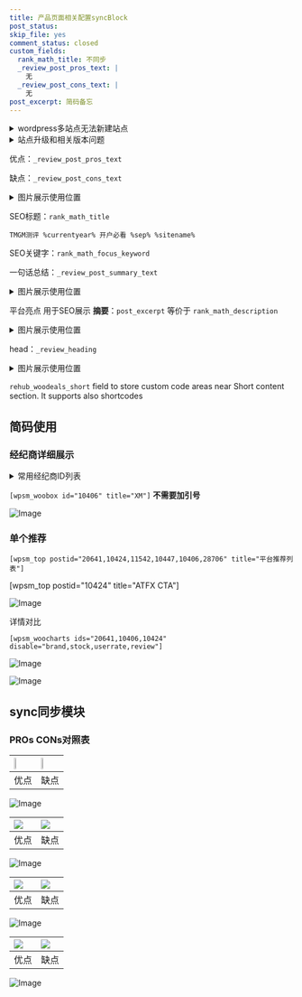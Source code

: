 ```yaml
---
title: 产品页面相关配置syncBlock
post_status: 
skip_file: yes
comment_status: closed
custom_fields:
  rank_math_title: 不同步
  _review_post_pros_text: |
    无
  _review_post_cons_text: |
    无
post_excerpt: 简码备忘
---
```

<details><summary>wordpress多站点无法新建站点</summary>

<li>和报错需要清理cookies一样的原因</li>
<li>wp-config.php里面<code>define( 'SUBDOMAIN_INSTALL', false );//子域名安装</code></li>
<li>新建子站点是用<code>define( 'SUBDOMAIN_INSTALL', true);//子域名安装</code> 完成以后，改成<code>false</code></li>
</details>

<details><summary>站点升级和相关版本问题</summary>

<p>wordpress：5.9.9
woocommerce：7.5.1
出现问题的地方：主题选项里面>><strong>Product layout >>compact style</strong></p>
<p>如何出现没有用过的字段 导致无法保存。先导出配置 然后进行修改，后面再次恢复即可。</p>
<p>出现部分字段无法显示时，需要返回默认布局后，对产品进行保存就好了。</p>
<p></p>
</details>

优点：`_review_post_pros_text`

缺点：`_review_post_cons_text`

<details><summary>图片展示使用位置</summary>

<img src="https://prod-files-secure.s3.us-west-2.amazonaws.com/39ed1227-6d7d-4570-be36-9ccd4a2c4241/f51d3d83-55d4-4bdf-9604-f37ec77ab556/Untitled.png?X-Amz-Algorithm=AWS4-HMAC-SHA256&X-Amz-Content-Sha256=UNSIGNED-PAYLOAD&X-Amz-Credential=ASIAZI2LB466WKHRNQVF%2F20251018%2Fus-west-2%2Fs3%2Faws4_request&X-Amz-Date=20251018T165518Z&X-Amz-Expires=3600&X-Amz-Security-Token=IQoJb3JpZ2luX2VjEBQaCXVzLXdlc3QtMiJHMEUCIQCL1UAs5u4sVwtf7YSa2fp%2BPKLMtv6mvUd3xFHDNDWTEwIgY0gdXey17Y5isnrUTQoFR1gy2Q8eacHI7taRKCWs7KUqiAQIvf%2F%2F%2F%2F%2F%2F%2F%2F%2F%2FARAAGgw2Mzc0MjMxODM4MDUiDPaC9Bkh45fKpQZg%2BircA2r%2FvMxB6f3yTPjAQQU5sxN9G3St5w5NgOIKeUVOEClAJ%2F%2F41rXnmzcqsxzMansO16dvNRkbgGN02w2q25Ans68eXP5br3ATguaufD4%2BeC7%2F%2F%2BXt2PAVBPc9vwKfFgF6eO%2BP8UZKKtPBCo%2Ba2hq3745ExQXv%2Bxsyd7kgJAukNcG5eogw8Sf8M%2FgcTtb%2FCMxlzObmQw8CTJxzrv86XOKWoKo5ZCT1WkECroti7W1r%2BCaLS56cEo2WW87EvbzlWw6cbAMA5w7f9WNXXz8WUqqb8%2B%2FJwrA3jD083clwosAoAmPS6jQPAzfMW5eb3XeHlp58WqloW%2Bfnwl%2FfmCdKNCuR9MhNu1p2Or%2BuLB0yi8LvHim4mzSCb3bi4LmfuZlpf9IHqyFaNMIbeV7dEpTN5ZT1HGKd25i2NiI90uqWdaEuuxHwISDn668ToKJRMfAC%2B4%2BUsHHf7C3mQwClTnKSco%2BWPVMRZDeAaZvk7GceOh%2FpKKumBW7rfggS7cItPqlu05P%2BQrj5oGY7%2FqfG2%2FEoyvwSaK4Ki4pCBh5Xa6f%2B%2Bur1kRyuMizLJQxF7IrGMWixh6DObooD8qqLkmatWfNx3fC0EI9bcX0x2g7nIcGMCFsAwqkmHIUGJxXnd1NJ0KKjMMmGzscGOqUBRMTDxkOB8w2Ty48M2PUbdLwH4nDJ20dYaAWlR%2BH5z4NTe259bSK00sgH3fxSU%2B%2FO1NRjofLjtM4a8oG%2BhtOJqaWOZJ%2FYE%2F%2BBxLNKhklywks3oDmFIBQmZFPqSBOdoO%2FawWX3ePevUmuW17ZwIkMRROnXLASrhAGKxsnuplzjj%2BxU%2BWuOfRXEeIxOlAaKYQNDUztZ6BkSe2AqxwCYl7uz7mlsqTP4&X-Amz-Signature=914aa5304dc8e45e47f23515286e8f2886fafcf76d8d08d89bfd3cb4cd811e05&X-Amz-SignedHeaders=host&x-amz-checksum-mode=ENABLED&x-id=GetObject" alt="Image">
</details>

SEO标题：`rank_math_title`

`TMGM测评 %currentyear% 开户必看 %sep% %sitename%`

SEO关键字：`rank_math_focus_keyword`

一句话总结：`_review_post_summary_text`

<details><summary>图片展示使用位置</summary>

<img src="https://prod-files-secure.s3.us-west-2.amazonaws.com/39ed1227-6d7d-4570-be36-9ccd4a2c4241/4b96a922-296c-4f4e-8630-d1c870cbce01/Untitled.png?X-Amz-Algorithm=AWS4-HMAC-SHA256&X-Amz-Content-Sha256=UNSIGNED-PAYLOAD&X-Amz-Credential=ASIAZI2LB466TWTOUYIK%2F20251018%2Fus-west-2%2Fs3%2Faws4_request&X-Amz-Date=20251018T165519Z&X-Amz-Expires=3600&X-Amz-Security-Token=IQoJb3JpZ2luX2VjEBQaCXVzLXdlc3QtMiJIMEYCIQDeNuAK6wwI6gJm2PiSaOJnR9CfcyvaJCtluow7fSoD3wIhAPkgkWS%2BER0xE68QnGLiWAZisr3QlcT1BnwzqBxtpoU0KogECL3%2F%2F%2F%2F%2F%2F%2F%2F%2F%2FwEQABoMNjM3NDIzMTgzODA1Igx5IDsXOb77IBqsTm0q3APcFwOdABFi9FTS8q94FhBR5%2BhN7DcIUNjTKSz9yWMHx0gmNeMmPRe2GNVgJodOfyH6uABDCbzuDlHSXMxRWKHOA94QlQ9epxmEZ4WkpkZA88l0k6fx1lc11it%2F4oJcnLzQ%2BtiPtjJPetwAiDLTy%2FJ6ixZ%2BF8XyzBU6tukuaVh%2FPKtZsKGZQ6bsCMNoFcvvSFuAZrAEn2uXd%2Bip99AbwAeRzSg3vpqXE6UzoFh4QZ5dj2ofbTbFU38W4%2BHQMaZ9ksrfJNaMjonFYIdRvlCVHg6ke%2FDk96TNrQ4kN0j7lWWiJveU2X77yLGg5c8fuMRUUwnt5qFXjPPLDUPqRv3nESQp0Sz9vr7VwWtDAhopEE6GUE2yzxMKLJiilUnJbjS7VY3CaFFSFSsc53FaVrN4EDhjqkFjQbeL2Fb6ZiwDCr0xF4iwasEWh2DXoBzKHX6StGpRAhw%2FINXtNPyW8G7Qqd9kmq%2FHngJS1zleWpLWEEEh%2BoFdYCzfTOeXZiLel7A18A3j4hFpexGZpXWH3Xb0ydwEklF1oivsTePue7RN3BCIxjCQqe%2B6GwzTjrpy%2BF36g5FkP0SFD%2B1DCxqTJlwIPhIOLReeewGel47yvN%2Fp87JVMN6vFqWtYpxa5oicYTC%2Fhc7HBjqkAU1Mj%2BOQYgvbtHd7ZkpOOwXHoY4qFjBE%2FuowEHAqAT9Aw6IzP1mlDi%2BwFhHc9N9R0Dva7Gu1KTwkKnOMqehdb8JKxL7VaBapIXkLmcSaZBD%2FmFUCXqmf628jluG1RQM2TDf4gfTGu4gNtWmuDXTv%2B46KrwAoa5mWbZMlfegHuxb5ftENy%2FQbXNLWaR0wksDbt31zxV%2Bao%2FfaqKGErVl%2FnDQ3QbiH&X-Amz-Signature=5f46f41b5d7bf93bdcd5b294f1c98bc93e31de7aaf2da2366e058b73ff12d2ee&X-Amz-SignedHeaders=host&x-amz-checksum-mode=ENABLED&x-id=GetObject" alt="Image">
</details>

平台亮点 用于SEO展示 **摘要**：`post_excerpt`  等价于 `rank_math_description`

<details><summary>图片展示使用位置</summary>

<img src="https://prod-files-secure.s3.us-west-2.amazonaws.com/39ed1227-6d7d-4570-be36-9ccd4a2c4241/1ee11f63-b60a-4dfe-a7a7-d58ff23b5d88/Untitled.png?X-Amz-Algorithm=AWS4-HMAC-SHA256&X-Amz-Content-Sha256=UNSIGNED-PAYLOAD&X-Amz-Credential=ASIAZI2LB466WS3DGJ5X%2F20251018%2Fus-west-2%2Fs3%2Faws4_request&X-Amz-Date=20251018T165522Z&X-Amz-Expires=3600&X-Amz-Security-Token=IQoJb3JpZ2luX2VjEBQaCXVzLXdlc3QtMiJHMEUCIQC3EIyj%2FZVOobDnLImNLfyqsuxWZ0AO1ezuoLceX%2Fc08gIgWxSsKRooQ1EZzRaTUPMLvXd1PjFzDRbPSMXKloWlsSoqiAQIvf%2F%2F%2F%2F%2F%2F%2F%2F%2F%2FARAAGgw2Mzc0MjMxODM4MDUiDMa9rRyx2GO0RoyfACrcA%2FhwHeQaZ3BgvwHj%2FsFS7CDGwHdqYaLN7hwun0e4GeKSqO5MLESqmj%2F%2FKgwgcLBAdK04AkRMKwYFmqXhGQu2tD7MTU6Jvqg0sD0Jry1Oyf9IJ3yydoiPavUg5eLVI4wXQBONobEoyc4ITqRWSK%2BTP0NtKoD5mawMMxb%2FHQcJm1QMPDo021%2BjMn3%2FUHA5v22dN1qgTKaJiR2GaPTrdCeyOSfNldKRwICQCet7nnhW2mD2Cpa6kFfS8ZguO2%2BhpT44rg%2Ba6Vz%2F8pB2VzYmxf1nNa%2B7BYAzBiQXB7AClB9AvpIp9SFSFcRiYpk0XYK6PXHmxM54t%2B22gG0DX0SuTJN4CCP8iN5FwBgjoK3tmAO2ecpbSuYEvDSaV8x7mkg%2BFyQXtGSZPlkTxZ0isLOMSe4ZZGqXdmjC1wKwHSLlnsirC3xCi4Ua70ZGr5oQtIX%2FpoAYZ5DvEFs31OA27%2FWyEI8WZ7l9RdnsjtoXlYagVyiJTmRvre1GSFb%2FvC9A%2FT4vgG6qXLiswUmrDdLeFgTd2hg4Tu4FrRMUwn2EoBzsunqZAimsWgpgn6TFdhcamLZkiBoZP7bM2BMztt6NgUVuCWTupCQfGLKbXPHZnjuzrjLhv8m2jBGxS0tcg447qu6yMKWHzscGOqUBaEUMATJAD%2F%2FU5bQ2gRSnu0Aaxj1ZLNVDfvIUVZeBBz7RTU5vB%2BE6Pvq0i1zx6Va4pDy8QY8KFmrleU4mJ%2F3efGwA9KkI%2BDonN5MiMShCssFme7%2BzKSsvYAIYY9DQUT7%2F8999OsFnVghKPxODyTN0exsKfQLneeQ19qtSI%2B9jHYHdJumD5WM2ZWk0SPLY61%2BEDUMW1yQITWASSIxF3axs%2BZ3DTQYB&X-Amz-Signature=0e61a95ae313533c60ed5d7583166e8e88e989c4a10314d05ed41de69925ef71&X-Amz-SignedHeaders=host&x-amz-checksum-mode=ENABLED&x-id=GetObject" alt="Image">
<img src="https://prod-files-secure.s3.us-west-2.amazonaws.com/39ed1227-6d7d-4570-be36-9ccd4a2c4241/ad4118b5-78d8-4fbe-801e-3b29b5d99c01/Untitled.png?X-Amz-Algorithm=AWS4-HMAC-SHA256&X-Amz-Content-Sha256=UNSIGNED-PAYLOAD&X-Amz-Credential=ASIAZI2LB466WS3DGJ5X%2F20251018%2Fus-west-2%2Fs3%2Faws4_request&X-Amz-Date=20251018T165522Z&X-Amz-Expires=3600&X-Amz-Security-Token=IQoJb3JpZ2luX2VjEBQaCXVzLXdlc3QtMiJHMEUCIQC3EIyj%2FZVOobDnLImNLfyqsuxWZ0AO1ezuoLceX%2Fc08gIgWxSsKRooQ1EZzRaTUPMLvXd1PjFzDRbPSMXKloWlsSoqiAQIvf%2F%2F%2F%2F%2F%2F%2F%2F%2F%2FARAAGgw2Mzc0MjMxODM4MDUiDMa9rRyx2GO0RoyfACrcA%2FhwHeQaZ3BgvwHj%2FsFS7CDGwHdqYaLN7hwun0e4GeKSqO5MLESqmj%2F%2FKgwgcLBAdK04AkRMKwYFmqXhGQu2tD7MTU6Jvqg0sD0Jry1Oyf9IJ3yydoiPavUg5eLVI4wXQBONobEoyc4ITqRWSK%2BTP0NtKoD5mawMMxb%2FHQcJm1QMPDo021%2BjMn3%2FUHA5v22dN1qgTKaJiR2GaPTrdCeyOSfNldKRwICQCet7nnhW2mD2Cpa6kFfS8ZguO2%2BhpT44rg%2Ba6Vz%2F8pB2VzYmxf1nNa%2B7BYAzBiQXB7AClB9AvpIp9SFSFcRiYpk0XYK6PXHmxM54t%2B22gG0DX0SuTJN4CCP8iN5FwBgjoK3tmAO2ecpbSuYEvDSaV8x7mkg%2BFyQXtGSZPlkTxZ0isLOMSe4ZZGqXdmjC1wKwHSLlnsirC3xCi4Ua70ZGr5oQtIX%2FpoAYZ5DvEFs31OA27%2FWyEI8WZ7l9RdnsjtoXlYagVyiJTmRvre1GSFb%2FvC9A%2FT4vgG6qXLiswUmrDdLeFgTd2hg4Tu4FrRMUwn2EoBzsunqZAimsWgpgn6TFdhcamLZkiBoZP7bM2BMztt6NgUVuCWTupCQfGLKbXPHZnjuzrjLhv8m2jBGxS0tcg447qu6yMKWHzscGOqUBaEUMATJAD%2F%2FU5bQ2gRSnu0Aaxj1ZLNVDfvIUVZeBBz7RTU5vB%2BE6Pvq0i1zx6Va4pDy8QY8KFmrleU4mJ%2F3efGwA9KkI%2BDonN5MiMShCssFme7%2BzKSsvYAIYY9DQUT7%2F8999OsFnVghKPxODyTN0exsKfQLneeQ19qtSI%2B9jHYHdJumD5WM2ZWk0SPLY61%2BEDUMW1yQITWASSIxF3axs%2BZ3DTQYB&X-Amz-Signature=c458f7c57e4493bdc4f35133b0bb4c61f0b195089f687eead304f721a0db56b6&X-Amz-SignedHeaders=host&x-amz-checksum-mode=ENABLED&x-id=GetObject" alt="Image">
<img src="https://prod-files-secure.s3.us-west-2.amazonaws.com/39ed1227-6d7d-4570-be36-9ccd4a2c4241/a38cf7c9-a79c-4b64-9e94-13589fe0758b/Untitled.png?X-Amz-Algorithm=AWS4-HMAC-SHA256&X-Amz-Content-Sha256=UNSIGNED-PAYLOAD&X-Amz-Credential=ASIAZI2LB466WS3DGJ5X%2F20251018%2Fus-west-2%2Fs3%2Faws4_request&X-Amz-Date=20251018T165522Z&X-Amz-Expires=3600&X-Amz-Security-Token=IQoJb3JpZ2luX2VjEBQaCXVzLXdlc3QtMiJHMEUCIQC3EIyj%2FZVOobDnLImNLfyqsuxWZ0AO1ezuoLceX%2Fc08gIgWxSsKRooQ1EZzRaTUPMLvXd1PjFzDRbPSMXKloWlsSoqiAQIvf%2F%2F%2F%2F%2F%2F%2F%2F%2F%2FARAAGgw2Mzc0MjMxODM4MDUiDMa9rRyx2GO0RoyfACrcA%2FhwHeQaZ3BgvwHj%2FsFS7CDGwHdqYaLN7hwun0e4GeKSqO5MLESqmj%2F%2FKgwgcLBAdK04AkRMKwYFmqXhGQu2tD7MTU6Jvqg0sD0Jry1Oyf9IJ3yydoiPavUg5eLVI4wXQBONobEoyc4ITqRWSK%2BTP0NtKoD5mawMMxb%2FHQcJm1QMPDo021%2BjMn3%2FUHA5v22dN1qgTKaJiR2GaPTrdCeyOSfNldKRwICQCet7nnhW2mD2Cpa6kFfS8ZguO2%2BhpT44rg%2Ba6Vz%2F8pB2VzYmxf1nNa%2B7BYAzBiQXB7AClB9AvpIp9SFSFcRiYpk0XYK6PXHmxM54t%2B22gG0DX0SuTJN4CCP8iN5FwBgjoK3tmAO2ecpbSuYEvDSaV8x7mkg%2BFyQXtGSZPlkTxZ0isLOMSe4ZZGqXdmjC1wKwHSLlnsirC3xCi4Ua70ZGr5oQtIX%2FpoAYZ5DvEFs31OA27%2FWyEI8WZ7l9RdnsjtoXlYagVyiJTmRvre1GSFb%2FvC9A%2FT4vgG6qXLiswUmrDdLeFgTd2hg4Tu4FrRMUwn2EoBzsunqZAimsWgpgn6TFdhcamLZkiBoZP7bM2BMztt6NgUVuCWTupCQfGLKbXPHZnjuzrjLhv8m2jBGxS0tcg447qu6yMKWHzscGOqUBaEUMATJAD%2F%2FU5bQ2gRSnu0Aaxj1ZLNVDfvIUVZeBBz7RTU5vB%2BE6Pvq0i1zx6Va4pDy8QY8KFmrleU4mJ%2F3efGwA9KkI%2BDonN5MiMShCssFme7%2BzKSsvYAIYY9DQUT7%2F8999OsFnVghKPxODyTN0exsKfQLneeQ19qtSI%2B9jHYHdJumD5WM2ZWk0SPLY61%2BEDUMW1yQITWASSIxF3axs%2BZ3DTQYB&X-Amz-Signature=0c91d3d98ac0c0e07bc40fd429ae376bbbf1021a860f35e41438cfe2237dca09&X-Amz-SignedHeaders=host&x-amz-checksum-mode=ENABLED&x-id=GetObject" alt="Image">
<img src="https://prod-files-secure.s3.us-west-2.amazonaws.com/39ed1227-6d7d-4570-be36-9ccd4a2c4241/7da6fc1e-d2ac-42ae-8c75-cb5749aa18f6/Untitled.png?X-Amz-Algorithm=AWS4-HMAC-SHA256&X-Amz-Content-Sha256=UNSIGNED-PAYLOAD&X-Amz-Credential=ASIAZI2LB466WS3DGJ5X%2F20251018%2Fus-west-2%2Fs3%2Faws4_request&X-Amz-Date=20251018T165522Z&X-Amz-Expires=3600&X-Amz-Security-Token=IQoJb3JpZ2luX2VjEBQaCXVzLXdlc3QtMiJHMEUCIQC3EIyj%2FZVOobDnLImNLfyqsuxWZ0AO1ezuoLceX%2Fc08gIgWxSsKRooQ1EZzRaTUPMLvXd1PjFzDRbPSMXKloWlsSoqiAQIvf%2F%2F%2F%2F%2F%2F%2F%2F%2F%2FARAAGgw2Mzc0MjMxODM4MDUiDMa9rRyx2GO0RoyfACrcA%2FhwHeQaZ3BgvwHj%2FsFS7CDGwHdqYaLN7hwun0e4GeKSqO5MLESqmj%2F%2FKgwgcLBAdK04AkRMKwYFmqXhGQu2tD7MTU6Jvqg0sD0Jry1Oyf9IJ3yydoiPavUg5eLVI4wXQBONobEoyc4ITqRWSK%2BTP0NtKoD5mawMMxb%2FHQcJm1QMPDo021%2BjMn3%2FUHA5v22dN1qgTKaJiR2GaPTrdCeyOSfNldKRwICQCet7nnhW2mD2Cpa6kFfS8ZguO2%2BhpT44rg%2Ba6Vz%2F8pB2VzYmxf1nNa%2B7BYAzBiQXB7AClB9AvpIp9SFSFcRiYpk0XYK6PXHmxM54t%2B22gG0DX0SuTJN4CCP8iN5FwBgjoK3tmAO2ecpbSuYEvDSaV8x7mkg%2BFyQXtGSZPlkTxZ0isLOMSe4ZZGqXdmjC1wKwHSLlnsirC3xCi4Ua70ZGr5oQtIX%2FpoAYZ5DvEFs31OA27%2FWyEI8WZ7l9RdnsjtoXlYagVyiJTmRvre1GSFb%2FvC9A%2FT4vgG6qXLiswUmrDdLeFgTd2hg4Tu4FrRMUwn2EoBzsunqZAimsWgpgn6TFdhcamLZkiBoZP7bM2BMztt6NgUVuCWTupCQfGLKbXPHZnjuzrjLhv8m2jBGxS0tcg447qu6yMKWHzscGOqUBaEUMATJAD%2F%2FU5bQ2gRSnu0Aaxj1ZLNVDfvIUVZeBBz7RTU5vB%2BE6Pvq0i1zx6Va4pDy8QY8KFmrleU4mJ%2F3efGwA9KkI%2BDonN5MiMShCssFme7%2BzKSsvYAIYY9DQUT7%2F8999OsFnVghKPxODyTN0exsKfQLneeQ19qtSI%2B9jHYHdJumD5WM2ZWk0SPLY61%2BEDUMW1yQITWASSIxF3axs%2BZ3DTQYB&X-Amz-Signature=a915403b37bcd8855200c10ad4164079c824216aa2d521b865a099025f5bf9b9&X-Amz-SignedHeaders=host&x-amz-checksum-mode=ENABLED&x-id=GetObject" alt="Image">
<img src="https://prod-files-secure.s3.us-west-2.amazonaws.com/39ed1227-6d7d-4570-be36-9ccd4a2c4241/7e97f40a-eaee-47f5-b2f9-475f96808fa7/Untitled.png?X-Amz-Algorithm=AWS4-HMAC-SHA256&X-Amz-Content-Sha256=UNSIGNED-PAYLOAD&X-Amz-Credential=ASIAZI2LB466WS3DGJ5X%2F20251018%2Fus-west-2%2Fs3%2Faws4_request&X-Amz-Date=20251018T165522Z&X-Amz-Expires=3600&X-Amz-Security-Token=IQoJb3JpZ2luX2VjEBQaCXVzLXdlc3QtMiJHMEUCIQC3EIyj%2FZVOobDnLImNLfyqsuxWZ0AO1ezuoLceX%2Fc08gIgWxSsKRooQ1EZzRaTUPMLvXd1PjFzDRbPSMXKloWlsSoqiAQIvf%2F%2F%2F%2F%2F%2F%2F%2F%2F%2FARAAGgw2Mzc0MjMxODM4MDUiDMa9rRyx2GO0RoyfACrcA%2FhwHeQaZ3BgvwHj%2FsFS7CDGwHdqYaLN7hwun0e4GeKSqO5MLESqmj%2F%2FKgwgcLBAdK04AkRMKwYFmqXhGQu2tD7MTU6Jvqg0sD0Jry1Oyf9IJ3yydoiPavUg5eLVI4wXQBONobEoyc4ITqRWSK%2BTP0NtKoD5mawMMxb%2FHQcJm1QMPDo021%2BjMn3%2FUHA5v22dN1qgTKaJiR2GaPTrdCeyOSfNldKRwICQCet7nnhW2mD2Cpa6kFfS8ZguO2%2BhpT44rg%2Ba6Vz%2F8pB2VzYmxf1nNa%2B7BYAzBiQXB7AClB9AvpIp9SFSFcRiYpk0XYK6PXHmxM54t%2B22gG0DX0SuTJN4CCP8iN5FwBgjoK3tmAO2ecpbSuYEvDSaV8x7mkg%2BFyQXtGSZPlkTxZ0isLOMSe4ZZGqXdmjC1wKwHSLlnsirC3xCi4Ua70ZGr5oQtIX%2FpoAYZ5DvEFs31OA27%2FWyEI8WZ7l9RdnsjtoXlYagVyiJTmRvre1GSFb%2FvC9A%2FT4vgG6qXLiswUmrDdLeFgTd2hg4Tu4FrRMUwn2EoBzsunqZAimsWgpgn6TFdhcamLZkiBoZP7bM2BMztt6NgUVuCWTupCQfGLKbXPHZnjuzrjLhv8m2jBGxS0tcg447qu6yMKWHzscGOqUBaEUMATJAD%2F%2FU5bQ2gRSnu0Aaxj1ZLNVDfvIUVZeBBz7RTU5vB%2BE6Pvq0i1zx6Va4pDy8QY8KFmrleU4mJ%2F3efGwA9KkI%2BDonN5MiMShCssFme7%2BzKSsvYAIYY9DQUT7%2F8999OsFnVghKPxODyTN0exsKfQLneeQ19qtSI%2B9jHYHdJumD5WM2ZWk0SPLY61%2BEDUMW1yQITWASSIxF3axs%2BZ3DTQYB&X-Amz-Signature=f8897fdf169023f2d38d892435aa42f5da83966d4c676ee9cd59af8c1f1e03c2&X-Amz-SignedHeaders=host&x-amz-checksum-mode=ENABLED&x-id=GetObject" alt="Image">
</details>

head：`_review_heading`

<details><summary>图片展示使用位置</summary>

<img src="https://prod-files-secure.s3.us-west-2.amazonaws.com/39ed1227-6d7d-4570-be36-9ccd4a2c4241/3a4650ad-9887-415c-889a-edd51fa54f27/Untitled.png?X-Amz-Algorithm=AWS4-HMAC-SHA256&X-Amz-Content-Sha256=UNSIGNED-PAYLOAD&X-Amz-Credential=ASIAZI2LB4666SGKCQZT%2F20251018%2Fus-west-2%2Fs3%2Faws4_request&X-Amz-Date=20251018T165523Z&X-Amz-Expires=3600&X-Amz-Security-Token=IQoJb3JpZ2luX2VjEBQaCXVzLXdlc3QtMiJIMEYCIQDfAwqAr%2FB8CiWdU%2B1NIZ8GhW60n9xwCIn7ciTXMazkWgIhAL0Ix%2FsPw18FRXeahH4cP9NuTSCVfirDYT4MlTh8CWlVKogECL3%2F%2F%2F%2F%2F%2F%2F%2F%2F%2FwEQABoMNjM3NDIzMTgzODA1IgxYPYXLVVoy%2Fn%2F68IMq3AMknrXUuVLgYcO9IZnB7hAEuWWfNHsCcDOwbpc0lYtjS8szVAmPneVa3YTlxfBXNxmzkvBhc3XkGd0KIQPPzXMRFes0HkrWG0nvItgdJmEeg4goZmVmVxwCnFNkU4HPOS6j1j%2F62IT2hGaeXjDCJGEayjN70Krdl%2Fc0S3MCEn%2FlMstgflHhB%2FRqAgAi8bKc02ZXH5pwuMXmx2o5%2BegG0tlHNYQedJ6jm0UTf%2FXtrGYsoxOXYGEQlFnRGdvxfPCk2V2BHRDE1b2QjwAju7l%2FHNrSba015KY1sQIFBgc410lJANCgwYtuirXJQEWfFEtAuvOewrOOVf5DgJv0ficYZMFJBbLX%2FurfZaKmEe9n0c779nQxHNvGB17oCTb3pdO6Jaq126D0od7%2B7js6q50%2FARtbWKrTh4DIZZN2AUPUMH9kgESl89ItEw7KnIHl9JajorjxXhQ0tVIZxTGBe%2Fo6WAWDaW1FX81Ps3hhqa7HnziJgUIwsgpsq9docAwDNvg3pP2DCsW2NpFcPgd6aHIYTY2Vuj8dSBj5aNZks8kJnjfnBeTFOf8Ls7B6Ru1q28g4H2SuFnelC4OWBUrKA4ScZACfCIoqOmk93nQh0glGT02mLMsR%2Biz0Y703FU%2BjcjDoh87HBjqkAdP5TfJy4bPPzmFQQ4kcSXR8%2FLpibJFiKFoA0XB05eDPDXnem3%2B33teRZHOe6vfWCMON49Cu521gN4%2F9ulKJ3A1j4eyoGUZuc7ZxKXMTUDS9f3jB9YRcDfXiOCZ2eBY8xT5dh8drCyzsaVH5MsGOOz%2FA6V9t%2Fxs3681BBj%2B7JTVAgoRdBihHJsxSJjk%2FmtrcfLinRdo4cHCwQEhZzEhSuB9g%2Bi44&X-Amz-Signature=115a08801d0ab5acb2bf370ed5be279c1b0c66e8b42c02c6889cc62ddbaf38a1&X-Amz-SignedHeaders=host&x-amz-checksum-mode=ENABLED&x-id=GetObject" alt="Image">
</details>

`rehub_woodeals_short`	field to store custom code areas near Short content section. It supports also shortcodes



## 简码使用

### 经纪商详细展示

<details><summary>常用经纪商ID列表</summary>

<pre><code class="php">嘉盛 ===> 20641  [wpsm_woobox id="20641" title="嘉盛"]
易信easymarkets ===> 11542  [wpsm_woobox id="11542" title="易信easymarkets"]
ATFX外汇 ===> 10424  [wpsm_woobox id="10424" title="ATFX"]
XM ===> 10406  [wpsm_woobox id="10406" title="XM"]
TMGM ===> 29622  [wpsm_woobox id="29622" title="TMGM"]
HYCM ===> 10447  [wpsm_woobox id="10447" title="HYCM"]
fpmarkets澳福外汇 ===> 20639  [wpsm_woobox id="20639" title="fpmarkets澳福外汇"]</code></pre>
</details>

`[wpsm_woobox id="10406" title="XM"]` **不需要加引号**

![Image](https://prod-files-secure.s3.us-west-2.amazonaws.com/39ed1227-6d7d-4570-be36-9ccd4a2c4241/4f898f9d-0fa7-4e43-acd3-ac6bc7be575a/Untitled.png?X-Amz-Algorithm=AWS4-HMAC-SHA256&X-Amz-Content-Sha256=UNSIGNED-PAYLOAD&X-Amz-Credential=ASIAZI2LB4663FGWYWO4%2F20251018%2Fus-west-2%2Fs3%2Faws4_request&X-Amz-Date=20251018T165517Z&X-Amz-Expires=3600&X-Amz-Security-Token=IQoJb3JpZ2luX2VjEBQaCXVzLXdlc3QtMiJGMEQCICLDc1PoB%2FD2K37HB9hGw7i%2BQXJFW2fLLKXRRdcgTggcAiA2KWEpgFA64dTRk8nTnoeKZnQpKpBWCbgIhN05kNO%2BfiqIBAi9%2F%2F%2F%2F%2F%2F%2F%2F%2F%2F8BEAAaDDYzNzQyMzE4MzgwNSIMnT%2FlmGc6iXGde9z2KtwDRszDeJMY4Ek4LyD11cSYk49RVtOK1RWhiVujH%2Bq3ap5is2zYQPOIjo4NLq0j3akekXAcjm50%2FE48Jgu6ti402EMn1ZhWRX5ZVLqQ6UvTZ0NBdQu2JnYc8Fkmm8DaQEQXSV7%2F0ffkfA0OFgV7C7zxh587xGF1yueY2LIzYICXPPc1jFR8c1%2Bwu0gvq5qyY%2FdnIog%2BaYcFJ4L9rUNG9mSfYApYJJICOU9DIKl63Cap2xsoV%2FP03y0ZqwmSwr0kiRxGuym2B8LI7M1hH%2BPgp01HUrNi%2Bk8ZyZWb928GTSoZ6BLpKALv5v2UDLsLniV%2FBuYQhkW5ESbpvoJPJf%2F2tX%2BHuwH6CwH3YEUbxU2VTTTXM0gJEHOwaM71zGgw7vJSRglP%2FfQa3GUrPxC23H%2BWB2MtbSHLy3evdFra5VSTtwOoN%2FqBMcyGrcTn8zYz89wOIVWgf7332%2FmCL1sgN5wMckV2d38RBzVLRQRh96N3eZIvXDpdMGl26LBIguYxGNJiC%2BIPnv1F%2BSIkH4fWAGztO1B%2B3QCIaBt3RP8OtmugAzFRG9I8lw%2BixAEXuZxPrAR%2FLunoBSPsaarJe7QnnF9joxGMVbRNxixrEXTHZ3aAQLvNruOP9S8izaOC2q5I2LEwv4XOxwY6pgFYsAc3%2FrgU1Vu8edDiahTUvuPq01tRFBr%2BWZwu755S7N7lVxurmp3gnB2jAywAB3BOXw5Mu2OXPOwXI3WOLdcMzwSFMLMFsLwg9CBoz7w9A9LXot3jlz%2B2hDy5JguREj%2FtzHmtkJaYTbFe8EtDkDY45i6e8yTlQQMkNZ3FSVHx7JSF49ADI6crMC1rzNHeQqYxHeC8IbhH%2FokvljQrYoKAXl5f79Zb&X-Amz-Signature=d1322238abb07ea7e9901cf20d95a19bc360db907685dfedc5783b77fd0faf28&X-Amz-SignedHeaders=host&x-amz-checksum-mode=ENABLED&x-id=GetObject)

### 单个推荐
`[wpsm_top postid="20641,10424,11542,10447,10406,28706" title="平台推荐列表"]`

[wpsm_top postid="10424" title="ATFX CTA"]

![Image](https://prod-files-secure.s3.us-west-2.amazonaws.com/39ed1227-6d7d-4570-be36-9ccd4a2c4241/5ac620dc-51a8-48b6-b55d-91f47299193c/Untitled.png?X-Amz-Algorithm=AWS4-HMAC-SHA256&X-Amz-Content-Sha256=UNSIGNED-PAYLOAD&X-Amz-Credential=ASIAZI2LB4663FGWYWO4%2F20251018%2Fus-west-2%2Fs3%2Faws4_request&X-Amz-Date=20251018T165517Z&X-Amz-Expires=3600&X-Amz-Security-Token=IQoJb3JpZ2luX2VjEBQaCXVzLXdlc3QtMiJGMEQCICLDc1PoB%2FD2K37HB9hGw7i%2BQXJFW2fLLKXRRdcgTggcAiA2KWEpgFA64dTRk8nTnoeKZnQpKpBWCbgIhN05kNO%2BfiqIBAi9%2F%2F%2F%2F%2F%2F%2F%2F%2F%2F8BEAAaDDYzNzQyMzE4MzgwNSIMnT%2FlmGc6iXGde9z2KtwDRszDeJMY4Ek4LyD11cSYk49RVtOK1RWhiVujH%2Bq3ap5is2zYQPOIjo4NLq0j3akekXAcjm50%2FE48Jgu6ti402EMn1ZhWRX5ZVLqQ6UvTZ0NBdQu2JnYc8Fkmm8DaQEQXSV7%2F0ffkfA0OFgV7C7zxh587xGF1yueY2LIzYICXPPc1jFR8c1%2Bwu0gvq5qyY%2FdnIog%2BaYcFJ4L9rUNG9mSfYApYJJICOU9DIKl63Cap2xsoV%2FP03y0ZqwmSwr0kiRxGuym2B8LI7M1hH%2BPgp01HUrNi%2Bk8ZyZWb928GTSoZ6BLpKALv5v2UDLsLniV%2FBuYQhkW5ESbpvoJPJf%2F2tX%2BHuwH6CwH3YEUbxU2VTTTXM0gJEHOwaM71zGgw7vJSRglP%2FfQa3GUrPxC23H%2BWB2MtbSHLy3evdFra5VSTtwOoN%2FqBMcyGrcTn8zYz89wOIVWgf7332%2FmCL1sgN5wMckV2d38RBzVLRQRh96N3eZIvXDpdMGl26LBIguYxGNJiC%2BIPnv1F%2BSIkH4fWAGztO1B%2B3QCIaBt3RP8OtmugAzFRG9I8lw%2BixAEXuZxPrAR%2FLunoBSPsaarJe7QnnF9joxGMVbRNxixrEXTHZ3aAQLvNruOP9S8izaOC2q5I2LEwv4XOxwY6pgFYsAc3%2FrgU1Vu8edDiahTUvuPq01tRFBr%2BWZwu755S7N7lVxurmp3gnB2jAywAB3BOXw5Mu2OXPOwXI3WOLdcMzwSFMLMFsLwg9CBoz7w9A9LXot3jlz%2B2hDy5JguREj%2FtzHmtkJaYTbFe8EtDkDY45i6e8yTlQQMkNZ3FSVHx7JSF49ADI6crMC1rzNHeQqYxHeC8IbhH%2FokvljQrYoKAXl5f79Zb&X-Amz-Signature=483de1465c21e370fed9061636948ef32b3118466fbf10c9eee8464d39ade18c&X-Amz-SignedHeaders=host&x-amz-checksum-mode=ENABLED&x-id=GetObject)

详情对比

`[wpsm_woocharts ids="20641,10406,10424" disable="brand,stock,userrate,review"]`

![Image](https://prod-files-secure.s3.us-west-2.amazonaws.com/39ed1227-6d7d-4570-be36-9ccd4a2c4241/bf3ba45f-b9f3-4295-8aef-b4a495fd25f4/Untitled.png?X-Amz-Algorithm=AWS4-HMAC-SHA256&X-Amz-Content-Sha256=UNSIGNED-PAYLOAD&X-Amz-Credential=ASIAZI2LB4663FGWYWO4%2F20251018%2Fus-west-2%2Fs3%2Faws4_request&X-Amz-Date=20251018T165517Z&X-Amz-Expires=3600&X-Amz-Security-Token=IQoJb3JpZ2luX2VjEBQaCXVzLXdlc3QtMiJGMEQCICLDc1PoB%2FD2K37HB9hGw7i%2BQXJFW2fLLKXRRdcgTggcAiA2KWEpgFA64dTRk8nTnoeKZnQpKpBWCbgIhN05kNO%2BfiqIBAi9%2F%2F%2F%2F%2F%2F%2F%2F%2F%2F8BEAAaDDYzNzQyMzE4MzgwNSIMnT%2FlmGc6iXGde9z2KtwDRszDeJMY4Ek4LyD11cSYk49RVtOK1RWhiVujH%2Bq3ap5is2zYQPOIjo4NLq0j3akekXAcjm50%2FE48Jgu6ti402EMn1ZhWRX5ZVLqQ6UvTZ0NBdQu2JnYc8Fkmm8DaQEQXSV7%2F0ffkfA0OFgV7C7zxh587xGF1yueY2LIzYICXPPc1jFR8c1%2Bwu0gvq5qyY%2FdnIog%2BaYcFJ4L9rUNG9mSfYApYJJICOU9DIKl63Cap2xsoV%2FP03y0ZqwmSwr0kiRxGuym2B8LI7M1hH%2BPgp01HUrNi%2Bk8ZyZWb928GTSoZ6BLpKALv5v2UDLsLniV%2FBuYQhkW5ESbpvoJPJf%2F2tX%2BHuwH6CwH3YEUbxU2VTTTXM0gJEHOwaM71zGgw7vJSRglP%2FfQa3GUrPxC23H%2BWB2MtbSHLy3evdFra5VSTtwOoN%2FqBMcyGrcTn8zYz89wOIVWgf7332%2FmCL1sgN5wMckV2d38RBzVLRQRh96N3eZIvXDpdMGl26LBIguYxGNJiC%2BIPnv1F%2BSIkH4fWAGztO1B%2B3QCIaBt3RP8OtmugAzFRG9I8lw%2BixAEXuZxPrAR%2FLunoBSPsaarJe7QnnF9joxGMVbRNxixrEXTHZ3aAQLvNruOP9S8izaOC2q5I2LEwv4XOxwY6pgFYsAc3%2FrgU1Vu8edDiahTUvuPq01tRFBr%2BWZwu755S7N7lVxurmp3gnB2jAywAB3BOXw5Mu2OXPOwXI3WOLdcMzwSFMLMFsLwg9CBoz7w9A9LXot3jlz%2B2hDy5JguREj%2FtzHmtkJaYTbFe8EtDkDY45i6e8yTlQQMkNZ3FSVHx7JSF49ADI6crMC1rzNHeQqYxHeC8IbhH%2FokvljQrYoKAXl5f79Zb&X-Amz-Signature=49beb28adde3092a28830998c0d29243f1c5d008fff581ed60f402bb42f4dc7d&X-Amz-SignedHeaders=host&x-amz-checksum-mode=ENABLED&x-id=GetObject)

![Image](https://prod-files-secure.s3.us-west-2.amazonaws.com/39ed1227-6d7d-4570-be36-9ccd4a2c4241/30bc56ef-f383-4b48-9768-2ebc9e436ec0/Untitled.png?X-Amz-Algorithm=AWS4-HMAC-SHA256&X-Amz-Content-Sha256=UNSIGNED-PAYLOAD&X-Amz-Credential=ASIAZI2LB4663FGWYWO4%2F20251018%2Fus-west-2%2Fs3%2Faws4_request&X-Amz-Date=20251018T165517Z&X-Amz-Expires=3600&X-Amz-Security-Token=IQoJb3JpZ2luX2VjEBQaCXVzLXdlc3QtMiJGMEQCICLDc1PoB%2FD2K37HB9hGw7i%2BQXJFW2fLLKXRRdcgTggcAiA2KWEpgFA64dTRk8nTnoeKZnQpKpBWCbgIhN05kNO%2BfiqIBAi9%2F%2F%2F%2F%2F%2F%2F%2F%2F%2F8BEAAaDDYzNzQyMzE4MzgwNSIMnT%2FlmGc6iXGde9z2KtwDRszDeJMY4Ek4LyD11cSYk49RVtOK1RWhiVujH%2Bq3ap5is2zYQPOIjo4NLq0j3akekXAcjm50%2FE48Jgu6ti402EMn1ZhWRX5ZVLqQ6UvTZ0NBdQu2JnYc8Fkmm8DaQEQXSV7%2F0ffkfA0OFgV7C7zxh587xGF1yueY2LIzYICXPPc1jFR8c1%2Bwu0gvq5qyY%2FdnIog%2BaYcFJ4L9rUNG9mSfYApYJJICOU9DIKl63Cap2xsoV%2FP03y0ZqwmSwr0kiRxGuym2B8LI7M1hH%2BPgp01HUrNi%2Bk8ZyZWb928GTSoZ6BLpKALv5v2UDLsLniV%2FBuYQhkW5ESbpvoJPJf%2F2tX%2BHuwH6CwH3YEUbxU2VTTTXM0gJEHOwaM71zGgw7vJSRglP%2FfQa3GUrPxC23H%2BWB2MtbSHLy3evdFra5VSTtwOoN%2FqBMcyGrcTn8zYz89wOIVWgf7332%2FmCL1sgN5wMckV2d38RBzVLRQRh96N3eZIvXDpdMGl26LBIguYxGNJiC%2BIPnv1F%2BSIkH4fWAGztO1B%2B3QCIaBt3RP8OtmugAzFRG9I8lw%2BixAEXuZxPrAR%2FLunoBSPsaarJe7QnnF9joxGMVbRNxixrEXTHZ3aAQLvNruOP9S8izaOC2q5I2LEwv4XOxwY6pgFYsAc3%2FrgU1Vu8edDiahTUvuPq01tRFBr%2BWZwu755S7N7lVxurmp3gnB2jAywAB3BOXw5Mu2OXPOwXI3WOLdcMzwSFMLMFsLwg9CBoz7w9A9LXot3jlz%2B2hDy5JguREj%2FtzHmtkJaYTbFe8EtDkDY45i6e8yTlQQMkNZ3FSVHx7JSF49ADI6crMC1rzNHeQqYxHeC8IbhH%2FokvljQrYoKAXl5f79Zb&X-Amz-Signature=4da578122cd0a30a37ed0c7280336fef0ccaca0c48684afc1561423e58fb27eb&X-Amz-SignedHeaders=host&x-amz-checksum-mode=ENABLED&x-id=GetObject)

## sync同步模块

### PROs CONs对照表

| <img src="https://cdn.ifttt.fun/gh/jarlin8/OSS@main/icons/customize/pros.svg" height="auto" width="37.3%"> | <img src="https://cdn.ifttt.fun/gh/jarlin8/OSS@main/icons/customize/cons.svg" height="auto" width="28.8%"> |
| :--- | :--- |
| 优点 | 缺点 |

![Image](https://prod-files-secure.s3.us-west-2.amazonaws.com/39ed1227-6d7d-4570-be36-9ccd4a2c4241/8742b755-dfb5-4004-9a5f-d6e561664bd8/Untitled.png?X-Amz-Algorithm=AWS4-HMAC-SHA256&X-Amz-Content-Sha256=UNSIGNED-PAYLOAD&X-Amz-Credential=ASIAZI2LB4663FGWYWO4%2F20251018%2Fus-west-2%2Fs3%2Faws4_request&X-Amz-Date=20251018T165517Z&X-Amz-Expires=3600&X-Amz-Security-Token=IQoJb3JpZ2luX2VjEBQaCXVzLXdlc3QtMiJGMEQCICLDc1PoB%2FD2K37HB9hGw7i%2BQXJFW2fLLKXRRdcgTggcAiA2KWEpgFA64dTRk8nTnoeKZnQpKpBWCbgIhN05kNO%2BfiqIBAi9%2F%2F%2F%2F%2F%2F%2F%2F%2F%2F8BEAAaDDYzNzQyMzE4MzgwNSIMnT%2FlmGc6iXGde9z2KtwDRszDeJMY4Ek4LyD11cSYk49RVtOK1RWhiVujH%2Bq3ap5is2zYQPOIjo4NLq0j3akekXAcjm50%2FE48Jgu6ti402EMn1ZhWRX5ZVLqQ6UvTZ0NBdQu2JnYc8Fkmm8DaQEQXSV7%2F0ffkfA0OFgV7C7zxh587xGF1yueY2LIzYICXPPc1jFR8c1%2Bwu0gvq5qyY%2FdnIog%2BaYcFJ4L9rUNG9mSfYApYJJICOU9DIKl63Cap2xsoV%2FP03y0ZqwmSwr0kiRxGuym2B8LI7M1hH%2BPgp01HUrNi%2Bk8ZyZWb928GTSoZ6BLpKALv5v2UDLsLniV%2FBuYQhkW5ESbpvoJPJf%2F2tX%2BHuwH6CwH3YEUbxU2VTTTXM0gJEHOwaM71zGgw7vJSRglP%2FfQa3GUrPxC23H%2BWB2MtbSHLy3evdFra5VSTtwOoN%2FqBMcyGrcTn8zYz89wOIVWgf7332%2FmCL1sgN5wMckV2d38RBzVLRQRh96N3eZIvXDpdMGl26LBIguYxGNJiC%2BIPnv1F%2BSIkH4fWAGztO1B%2B3QCIaBt3RP8OtmugAzFRG9I8lw%2BixAEXuZxPrAR%2FLunoBSPsaarJe7QnnF9joxGMVbRNxixrEXTHZ3aAQLvNruOP9S8izaOC2q5I2LEwv4XOxwY6pgFYsAc3%2FrgU1Vu8edDiahTUvuPq01tRFBr%2BWZwu755S7N7lVxurmp3gnB2jAywAB3BOXw5Mu2OXPOwXI3WOLdcMzwSFMLMFsLwg9CBoz7w9A9LXot3jlz%2B2hDy5JguREj%2FtzHmtkJaYTbFe8EtDkDY45i6e8yTlQQMkNZ3FSVHx7JSF49ADI6crMC1rzNHeQqYxHeC8IbhH%2FokvljQrYoKAXl5f79Zb&X-Amz-Signature=9a9083035808bc7b47f0c28d1b6bf3d21b97070abbe190b4d861871721d7c2bd&X-Amz-SignedHeaders=host&x-amz-checksum-mode=ENABLED&x-id=GetObject)

| <img src="https://cdn.ifttt.fun/gh/jarlin8/OSS@main/icons/customize/pros1.svg" height="auto"> | <img src="https://cdn.ifttt.fun/gh/jarlin8/OSS@main/icons/customize/cons1.svg" height="auto"> |
| :--- | :--- |
| 优点 | 缺点 |

![Image](https://prod-files-secure.s3.us-west-2.amazonaws.com/39ed1227-6d7d-4570-be36-9ccd4a2c4241/806358f8-c9c4-4e17-bb35-c6c76a5397a5/Untitled.png?X-Amz-Algorithm=AWS4-HMAC-SHA256&X-Amz-Content-Sha256=UNSIGNED-PAYLOAD&X-Amz-Credential=ASIAZI2LB4663FGWYWO4%2F20251018%2Fus-west-2%2Fs3%2Faws4_request&X-Amz-Date=20251018T165517Z&X-Amz-Expires=3600&X-Amz-Security-Token=IQoJb3JpZ2luX2VjEBQaCXVzLXdlc3QtMiJGMEQCICLDc1PoB%2FD2K37HB9hGw7i%2BQXJFW2fLLKXRRdcgTggcAiA2KWEpgFA64dTRk8nTnoeKZnQpKpBWCbgIhN05kNO%2BfiqIBAi9%2F%2F%2F%2F%2F%2F%2F%2F%2F%2F8BEAAaDDYzNzQyMzE4MzgwNSIMnT%2FlmGc6iXGde9z2KtwDRszDeJMY4Ek4LyD11cSYk49RVtOK1RWhiVujH%2Bq3ap5is2zYQPOIjo4NLq0j3akekXAcjm50%2FE48Jgu6ti402EMn1ZhWRX5ZVLqQ6UvTZ0NBdQu2JnYc8Fkmm8DaQEQXSV7%2F0ffkfA0OFgV7C7zxh587xGF1yueY2LIzYICXPPc1jFR8c1%2Bwu0gvq5qyY%2FdnIog%2BaYcFJ4L9rUNG9mSfYApYJJICOU9DIKl63Cap2xsoV%2FP03y0ZqwmSwr0kiRxGuym2B8LI7M1hH%2BPgp01HUrNi%2Bk8ZyZWb928GTSoZ6BLpKALv5v2UDLsLniV%2FBuYQhkW5ESbpvoJPJf%2F2tX%2BHuwH6CwH3YEUbxU2VTTTXM0gJEHOwaM71zGgw7vJSRglP%2FfQa3GUrPxC23H%2BWB2MtbSHLy3evdFra5VSTtwOoN%2FqBMcyGrcTn8zYz89wOIVWgf7332%2FmCL1sgN5wMckV2d38RBzVLRQRh96N3eZIvXDpdMGl26LBIguYxGNJiC%2BIPnv1F%2BSIkH4fWAGztO1B%2B3QCIaBt3RP8OtmugAzFRG9I8lw%2BixAEXuZxPrAR%2FLunoBSPsaarJe7QnnF9joxGMVbRNxixrEXTHZ3aAQLvNruOP9S8izaOC2q5I2LEwv4XOxwY6pgFYsAc3%2FrgU1Vu8edDiahTUvuPq01tRFBr%2BWZwu755S7N7lVxurmp3gnB2jAywAB3BOXw5Mu2OXPOwXI3WOLdcMzwSFMLMFsLwg9CBoz7w9A9LXot3jlz%2B2hDy5JguREj%2FtzHmtkJaYTbFe8EtDkDY45i6e8yTlQQMkNZ3FSVHx7JSF49ADI6crMC1rzNHeQqYxHeC8IbhH%2FokvljQrYoKAXl5f79Zb&X-Amz-Signature=0b65beb37fe3228ddcff53a099fb24f9c85369dc2b2c36904ab8241106e7fe7f&X-Amz-SignedHeaders=host&x-amz-checksum-mode=ENABLED&x-id=GetObject)

| <img src="https://cdn.ifttt.fun/gh/jarlin8/OSS@main/icons/customize/pros2.svg" height="auto"> | <img src="https://cdn.ifttt.fun/gh/jarlin8/OSS@main/icons/customize/cons2.svg" height="auto"> |
| :--- | :--- |
| 优点 | 缺点 |

![Image](https://prod-files-secure.s3.us-west-2.amazonaws.com/39ed1227-6d7d-4570-be36-9ccd4a2c4241/a9245ec9-70dd-4005-b534-0d54315fc5f3/Untitled.png?X-Amz-Algorithm=AWS4-HMAC-SHA256&X-Amz-Content-Sha256=UNSIGNED-PAYLOAD&X-Amz-Credential=ASIAZI2LB4663FGWYWO4%2F20251018%2Fus-west-2%2Fs3%2Faws4_request&X-Amz-Date=20251018T165517Z&X-Amz-Expires=3600&X-Amz-Security-Token=IQoJb3JpZ2luX2VjEBQaCXVzLXdlc3QtMiJGMEQCICLDc1PoB%2FD2K37HB9hGw7i%2BQXJFW2fLLKXRRdcgTggcAiA2KWEpgFA64dTRk8nTnoeKZnQpKpBWCbgIhN05kNO%2BfiqIBAi9%2F%2F%2F%2F%2F%2F%2F%2F%2F%2F8BEAAaDDYzNzQyMzE4MzgwNSIMnT%2FlmGc6iXGde9z2KtwDRszDeJMY4Ek4LyD11cSYk49RVtOK1RWhiVujH%2Bq3ap5is2zYQPOIjo4NLq0j3akekXAcjm50%2FE48Jgu6ti402EMn1ZhWRX5ZVLqQ6UvTZ0NBdQu2JnYc8Fkmm8DaQEQXSV7%2F0ffkfA0OFgV7C7zxh587xGF1yueY2LIzYICXPPc1jFR8c1%2Bwu0gvq5qyY%2FdnIog%2BaYcFJ4L9rUNG9mSfYApYJJICOU9DIKl63Cap2xsoV%2FP03y0ZqwmSwr0kiRxGuym2B8LI7M1hH%2BPgp01HUrNi%2Bk8ZyZWb928GTSoZ6BLpKALv5v2UDLsLniV%2FBuYQhkW5ESbpvoJPJf%2F2tX%2BHuwH6CwH3YEUbxU2VTTTXM0gJEHOwaM71zGgw7vJSRglP%2FfQa3GUrPxC23H%2BWB2MtbSHLy3evdFra5VSTtwOoN%2FqBMcyGrcTn8zYz89wOIVWgf7332%2FmCL1sgN5wMckV2d38RBzVLRQRh96N3eZIvXDpdMGl26LBIguYxGNJiC%2BIPnv1F%2BSIkH4fWAGztO1B%2B3QCIaBt3RP8OtmugAzFRG9I8lw%2BixAEXuZxPrAR%2FLunoBSPsaarJe7QnnF9joxGMVbRNxixrEXTHZ3aAQLvNruOP9S8izaOC2q5I2LEwv4XOxwY6pgFYsAc3%2FrgU1Vu8edDiahTUvuPq01tRFBr%2BWZwu755S7N7lVxurmp3gnB2jAywAB3BOXw5Mu2OXPOwXI3WOLdcMzwSFMLMFsLwg9CBoz7w9A9LXot3jlz%2B2hDy5JguREj%2FtzHmtkJaYTbFe8EtDkDY45i6e8yTlQQMkNZ3FSVHx7JSF49ADI6crMC1rzNHeQqYxHeC8IbhH%2FokvljQrYoKAXl5f79Zb&X-Amz-Signature=38051ae19d5a569510b1cf15881d934f41e7fb280d717a011e60b5d51e45d41c&X-Amz-SignedHeaders=host&x-amz-checksum-mode=ENABLED&x-id=GetObject)

| <img src="https://cdn.ifttt.fun/gh/jarlin8/OSS@main/icons/customize/pros3.svg" height="auto"> | <img src="https://cdn.ifttt.fun/gh/jarlin8/OSS@main/icons/customize/cons3.svg" height="auto"> |
| :--- | :--- |
| 优点 | 缺点 |

![Image](https://prod-files-secure.s3.us-west-2.amazonaws.com/39ed1227-6d7d-4570-be36-9ccd4a2c4241/e1e580a2-2e5c-4780-9ff4-19c318fc2284/Untitled.png?X-Amz-Algorithm=AWS4-HMAC-SHA256&X-Amz-Content-Sha256=UNSIGNED-PAYLOAD&X-Amz-Credential=ASIAZI2LB4663FGWYWO4%2F20251018%2Fus-west-2%2Fs3%2Faws4_request&X-Amz-Date=20251018T165517Z&X-Amz-Expires=3600&X-Amz-Security-Token=IQoJb3JpZ2luX2VjEBQaCXVzLXdlc3QtMiJGMEQCICLDc1PoB%2FD2K37HB9hGw7i%2BQXJFW2fLLKXRRdcgTggcAiA2KWEpgFA64dTRk8nTnoeKZnQpKpBWCbgIhN05kNO%2BfiqIBAi9%2F%2F%2F%2F%2F%2F%2F%2F%2F%2F8BEAAaDDYzNzQyMzE4MzgwNSIMnT%2FlmGc6iXGde9z2KtwDRszDeJMY4Ek4LyD11cSYk49RVtOK1RWhiVujH%2Bq3ap5is2zYQPOIjo4NLq0j3akekXAcjm50%2FE48Jgu6ti402EMn1ZhWRX5ZVLqQ6UvTZ0NBdQu2JnYc8Fkmm8DaQEQXSV7%2F0ffkfA0OFgV7C7zxh587xGF1yueY2LIzYICXPPc1jFR8c1%2Bwu0gvq5qyY%2FdnIog%2BaYcFJ4L9rUNG9mSfYApYJJICOU9DIKl63Cap2xsoV%2FP03y0ZqwmSwr0kiRxGuym2B8LI7M1hH%2BPgp01HUrNi%2Bk8ZyZWb928GTSoZ6BLpKALv5v2UDLsLniV%2FBuYQhkW5ESbpvoJPJf%2F2tX%2BHuwH6CwH3YEUbxU2VTTTXM0gJEHOwaM71zGgw7vJSRglP%2FfQa3GUrPxC23H%2BWB2MtbSHLy3evdFra5VSTtwOoN%2FqBMcyGrcTn8zYz89wOIVWgf7332%2FmCL1sgN5wMckV2d38RBzVLRQRh96N3eZIvXDpdMGl26LBIguYxGNJiC%2BIPnv1F%2BSIkH4fWAGztO1B%2B3QCIaBt3RP8OtmugAzFRG9I8lw%2BixAEXuZxPrAR%2FLunoBSPsaarJe7QnnF9joxGMVbRNxixrEXTHZ3aAQLvNruOP9S8izaOC2q5I2LEwv4XOxwY6pgFYsAc3%2FrgU1Vu8edDiahTUvuPq01tRFBr%2BWZwu755S7N7lVxurmp3gnB2jAywAB3BOXw5Mu2OXPOwXI3WOLdcMzwSFMLMFsLwg9CBoz7w9A9LXot3jlz%2B2hDy5JguREj%2FtzHmtkJaYTbFe8EtDkDY45i6e8yTlQQMkNZ3FSVHx7JSF49ADI6crMC1rzNHeQqYxHeC8IbhH%2FokvljQrYoKAXl5f79Zb&X-Amz-Signature=058847832089e176b7103f03839ee5833b64fede354fc1589a2928c1f55decc0&X-Amz-SignedHeaders=host&x-amz-checksum-mode=ENABLED&x-id=GetObject)